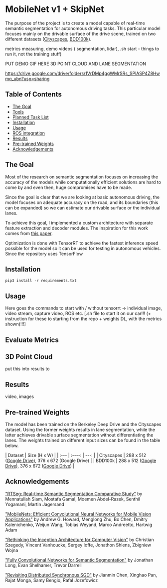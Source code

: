 # MobileNet v1 + SkipNet

The purpose of the project is to create a model capable of real-time semantic segmentation for autonomous driving tasks. This particular model focuses mainly on the drivable surface of the drive scene, trained on two different datasets ([Cityscapes](https://arxiv.org/abs/1604.01685), [BDD100k](https://arxiv.org/abs/1805.04687)).


metrics measuring, demo videos ( segmentation, lidar), .sh start - things to run it, not the training stuff)

PUT DEMO GIF HERE 3D POINT CLOUD AND LANE SEGMENTATION


https://drive.google.com/drive/folders/1VrDMp4ggWMrSRs_SPlASP4Z8Hwmq_ubn?usp=sharing

## Table of Contents

+ [The Goal](#the-goal)
+ [Tools](#tools)
+ [Planned Task List](#planned-task-list)
+ [Installation](#installation)
+ [Usage](#usage)
+ [ROS integration](#ros-integration)
+ [Results](#results)
+ [Pre-trained Weights](#pre-trained-weights)
+ [Acknowledgements](#acknowledgements)


## The Goal

Most of the research on semantic segmentation focuses on increasing the accuracy of the models while computationally efficient solutions are hard to come by and even then, huge compromises have to be made.

Since the goal is clear that we are looking at basic autonomous driving, the model focuses on adequate accuracy on the road, and its boundaries (this can be expanded) so we can estimate our drivable surface or the individual lanes.

To achieve this goal, I implemented a custom architecture with separate feature extraction and decoder modules. The inspiration for this work comes from [this paper](#realtime).

Optimization is done with TensorRT to achieve the fastest inference speed possible for the model so it can be used for testing in autonomous vehicles. Since the repository uses TensorFlow

## Installation
```
pip3 install -r requirements.txt
```


## Usage

Here goes the commands to start with / without tensorrt -> individual image, video stream, capture video, ROS etc. [.sh file to start it on our car!!! (+ instruction for these to starting from the repo + weights DL, with the metrics shown)!!!]

## Evaluate Metrics

## 3D Point Cloud
put this into results to

## Results

video, images

## Pre-trained Weights

The model has been trained on the Berkeley Deep Drive and the Cityscapes dataset. Using the former weights results in lane segmentation, while the latter achieves drivable surface segmentation without differentiating the lanes. The weights trained on different input sizes can be found in the table below.

| Dataset      | Size (H x W) |
| :---        |    :----:   |          ---: |
| Cityscapes      | 288 x 512 ([Google Drive](https://drive.google.com/drive/folders/1VrDMp4ggWMrSRs_SPlASP4Z8Hwmq_ubn?usp=sharing)), 376 x 672 (Google Drive)        | 
| BDD100k   | 288 x 512 ([Google Drive](https://drive.google.com/drive/folders/1VrDMp4ggWMrSRs_SPlASP4Z8Hwmq_ubn?usp=sharing)), 376 x 672 ([Google Drive](https://drive.google.com/drive/folders/1VrDMp4ggWMrSRs_SPlASP4Z8Hwmq_ubn?usp=sharing))       |


## Acknowledgements

<a id="realtime">["RTSeg: Real-time Semantic Segmentation Comparative Study"](https://arxiv.org/abs/1803.02758) by Mennatullah Siam, Mostafa Gamal, Moemen Abdel-Razek, Senthil Yogamani, Martin Jagersand</a>

<a id="mobile1">["MobileNets: Efficient Convolutional Neural Networks for Mobile Vision Applications"](https://arxiv.org/abs/1704.04861) by Andrew G. Howard, Menglong Zhu, Bo Chen, Dmitry Kalenichenko, Weijun Wang, Tobias Weyand, Marco Andreetto, Hartwig Adam</a>

<a id="inception">["Rethinking the Inception Architecture for Computer Vision"](https://arxiv.org/abs/1512.00567) by Christian Szegedy, Vincent Vanhoucke, Sergey Ioffe, Jonathon Shlens, Zbigniew Wojna</a>

<a id="fcn8">["Fully Convolutional Networks for Semantic Segmentation"](https://arxiv.org/abs/1411.4038) by Jonathan Long, Evan Shelhamer, Trevor Darrell</a>

<a id="googlebrain">["Revisiting Distributed Synchronous SGD"](https://arxiv.org/abs/1604.00981) by Jianmin Chen, Xinghao Pan, Rajat Monga, Samy Bengio, Rafal Jozefowicz</a>